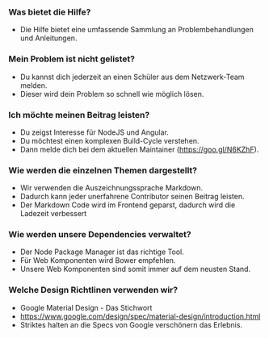 ### Was bietet die Hilfe?
- Die Hilfe bietet eine umfassende Sammlung an Problembehandlungen und Anleitungen.

### Mein Problem ist nicht gelistet?
- Du kannst dich jederzeit an einen Schüler aus dem Netzwerk-Team melden.
- Dieser wird dein Problem so schnell wie möglich lösen.

### Ich möchte meinen Beitrag leisten?
- Du zeigst Interesse für NodeJS und Angular.
- Du möchtest einen komplexen Build-Cycle verstehen.
- Dann melde dich bei dem aktuellen Maintainer (https://goo.gl/N6KZhF).

### Wie werden die einzelnen Themen dargestellt?
- Wir verwenden die Auszeichnungssprache Markdown.
- Dadurch kann jeder unerfahrene Contributor seinen Beitrag leisten.
- Der Markdown Code wird im Frontend geparst, dadurch wird die Ladezeit verbessert

### Wie werden unsere Dependencies verwaltet?
- Der Node Package Manager ist das richtige Tool.
- Für Web Komponenten wird Bower empfehlen.
- Unsere Web Komponenten sind somit immer auf dem neusten Stand.

### Welche Design Richtlinen verwenden wir?
- Google Material Design - Das Stichwort
- https://www.google.com/design/spec/material-design/introduction.html
- Striktes halten an die Specs von Google verschönern das Erlebnis.